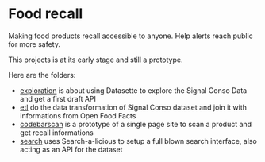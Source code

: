 # Food recall

Making food products recall accessible to anyone. Help alerts reach public for more safety.

This projects is at its early stage and still a prototype.

Here are the folders:
* [exploration](./exploration) is about using Datasette to explore the Signal Conso Data and get a first draft API
* [etl](./etl) do the data transformation of Signal Conso dataset and join it with informations from Open Food Facts
* [codebarscan](./codebarscan) is a prototype of a single page site to scan a product and get recall informations
* [search](./search) uses Search-a-licious to setup a full blown search interface, also acting as an API for the dataset 
